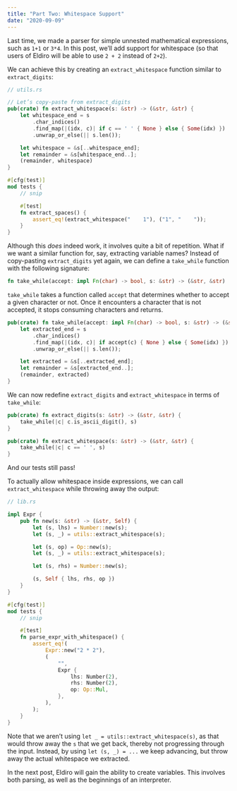 ```yaml
---
title: "Part Two: Whitespace Support"
date: "2020-09-09"
---
```


Last time, we made a parser for simple unnested mathematical expressions, such as `1+1` or `3*4`. In this post, we’ll add support for whitespace (so that users of Eldiro will be able to use `2 + 2` instead of `2+2`).

We can achieve this by creating an `extract_whitespace` function similar to `extract_digits`:

```rust
// utils.rs

// Let’s copy-paste from extract_digits
pub(crate) fn extract_whitespace(s: &str) -> (&str, &str) {
    let whitespace_end = s
        .char_indices()
        .find_map(|(idx, c)| if c == ' ' { None } else { Some(idx) })
        .unwrap_or_else(|| s.len());

    let whitespace = &s[..whitespace_end];
    let remainder = &s[whitespace_end..];
    (remainder, whitespace)
}

#[cfg(test)]
mod tests {
    // snip

    #[test]
    fn extract_spaces() {
        assert_eq!(extract_whitespace("    1"), ("1", "    "));
    }
}
```

Although this *does* indeed work, it involves quite a bit of repetition. What if we want a similar function for, say, extracting variable names? Instead of copy-pasting `extract_digits` yet again, we can define a `take_while` function with the following signature:

```rust
fn take_while(accept: impl Fn(char) -> bool, s: &str) -> (&str, &str)
```

`take_while` takes a function called `accept` that determines whether to accept a given character or not. Once it encounters a character that is not accepted, it stops consuming characters and returns.

```rust
pub(crate) fn take_while(accept: impl Fn(char) -> bool, s: &str) -> (&str, &str) {
    let extracted_end = s
        .char_indices()
        .find_map(|(idx, c)| if accept(c) { None } else { Some(idx) })
        .unwrap_or_else(|| s.len());

    let extracted = &s[..extracted_end];
    let remainder = &s[extracted_end..];
    (remainder, extracted)
}
```

We can now redefine `extract_digits` and `extract_whitespace` in terms of `take_while`:

```rust
pub(crate) fn extract_digits(s: &str) -> (&str, &str) {
    take_while(|c| c.is_ascii_digit(), s)
}

pub(crate) fn extract_whitespace(s: &str) -> (&str, &str) {
    take_while(|c| c == ' ', s)
}
```

And our tests still pass!

To actually allow whitespace inside expressions, we can call `extract_whitespace` while throwing away the output:

```rust
// lib.rs

impl Expr {
    pub fn new(s: &str) -> (&str, Self) {
        let (s, lhs) = Number::new(s);
        let (s, _) = utils::extract_whitespace(s);

        let (s, op) = Op::new(s);
        let (s, _) = utils::extract_whitespace(s);

        let (s, rhs) = Number::new(s);

        (s, Self { lhs, rhs, op })
    }
}

#[cfg(test)]
mod tests {
    // snip

    #[test]
    fn parse_expr_with_whitespace() {
        assert_eq!(
            Expr::new("2 * 2"),
            (
                "",
                Expr {
                    lhs: Number(2),
                    rhs: Number(2),
                    op: Op::Mul,
                },
            ),
        );
    }
}
```

Note that we aren’t using `let _ = utils::extract_whitespace(s)`, as that would throw away the `s` that we get back, thereby not progressing through the input. Instead, by using `let (s, _) = ...` we keep advancing, but throw away the actual whitespace we extracted.

In the next post, Eldiro will gain the ability to  create variables. This involves both parsing, as well as the beginnings of an interpreter.
